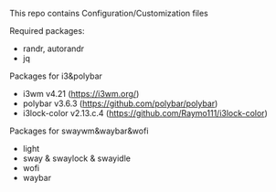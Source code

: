 This repo contains Configuration/Customization files

Required packages:
- randr, autorandr
- jq

Packages for i3&polybar
- i3wm v4.21 (https://i3wm.org/)
- polybar v3.6.3 (https://github.com/polybar/polybar)
- i3lock-color v2.13.c.4 (https://github.com/Raymo111/i3lock-color)

Packages for swaywm&waybar&wofi
- light
- sway & swaylock & swayidle
- wofi
- waybar
